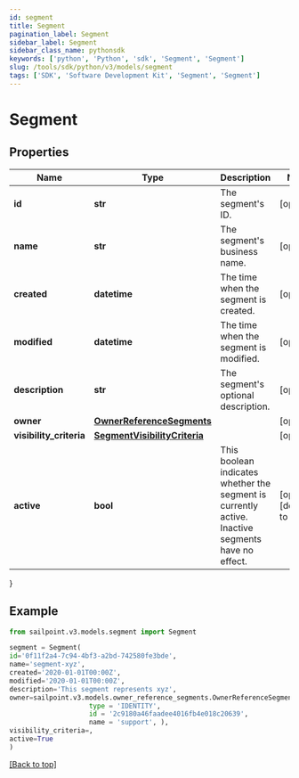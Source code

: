 ```yaml
---
id: segment
title: Segment
pagination_label: Segment
sidebar_label: Segment
sidebar_class_name: pythonsdk
keywords: ['python', 'Python', 'sdk', 'Segment', 'Segment']
slug: /tools/sdk/python/v3/models/segment
tags: ['SDK', 'Software Development Kit', 'Segment', 'Segment']
---
```


# Segment

## Properties

| Name | Type | Description | Notes |
| --- | --- | --- | --- |
| **id** | **str** | The segment's ID. | [optional] |
| **name** | **str** | The segment's business name. | [optional] |
| **created** | **datetime** | The time when the segment is created. | [optional] |
| **modified** | **datetime** | The time when the segment is modified. | [optional] |
| **description** | **str** | The segment's optional description. | [optional] |
| **owner** | [**OwnerReferenceSegments**](owner-reference-segments) |  | [optional] |
| **visibility_criteria** | [**SegmentVisibilityCriteria**](segment-visibility-criteria) |  | [optional] |
| **active** | **bool** | This boolean indicates whether the segment is currently active. Inactive segments have no effect. | [optional] [default to False] |

}

## Example

```python
from sailpoint.v3.models.segment import Segment

segment = Segment(
id='0f11f2a4-7c94-4bf3-a2bd-742580fe3bde',
name='segment-xyz',
created='2020-01-01T00:00Z',
modified='2020-01-01T00:00Z',
description='This segment represents xyz',
owner=sailpoint.v3.models.owner_reference_segments.OwnerReferenceSegments(
                    type = 'IDENTITY',
                    id = '2c9180a46faadee4016fb4e018c20639',
                    name = 'support', ),
visibility_criteria=,
active=True
)

```

[[Back to top]](#)

